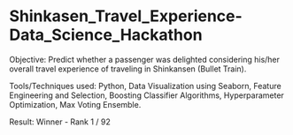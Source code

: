 # Shinkasen_Travel_Experience-Data_Science_Hackathon

Objective: Predict whether a passenger was delighted considering his/her overall travel experience of traveling in Shinkansen (Bullet Train).

Tools/Techniques used: Python, Data Visualization using Seaborn, Feature Engineering and Selection, Boosting Classifier Algorithms, Hyperparameter Optimization, Max Voting Ensemble.

Result: Winner - Rank 1 / 92
